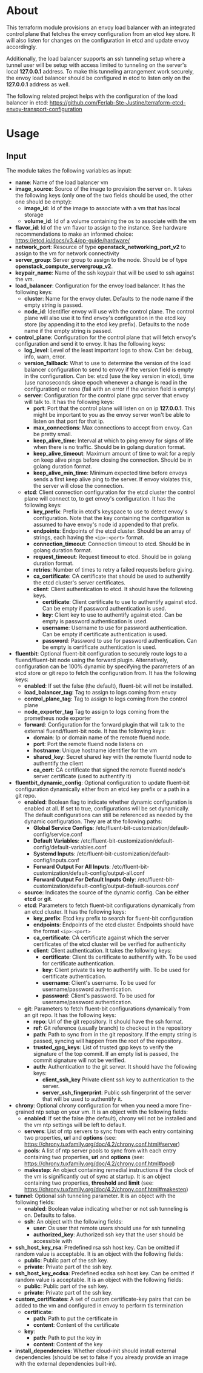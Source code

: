 # About

This terraform module provisions an envoy load balancer with an integrated control plane that fetches the envoy configuration from an etcd key store. It will also listen for changes on the configuration in etcd and update envoy accordingly.

Additionally, the load balancer supports an ssh tunneling setup where a tunnel user will be setup with access limited to tunneling on the server's local **127.0.0.1** address. To make this tunneling arrangement work securely, the envoy load balancer should be configured in etcd to listen only on the **127.0.0.1** address as well.

The following related project helps with the configuration of the load balancer in etcd: https://github.com/Ferlab-Ste-Justine/terraform-etcd-envoy-transport-configuration

# Usage

## Input

The module takes the following variables as input:

- **name**: Name of the load balancer vm
- **image_source**: Source of the image to provision the server on. It takes the following keys (only one of the two fields should be used, the other one should be empty):
  - **image_id**: Id of the image to associate with a vm that has local storage
  - **volume_id**: Id of a volume containing the os to associate with the vm
- **flavor_id**: Id of the vm flavor to assign to the instance. See hardware recommendations to make an informed choice: https://etcd.io/docs/v3.4/op-guide/hardware/
- **network_port**: Resource of type **openstack_networking_port_v2** to assign to the vm for network connectivity
- **server_group**: Server group to assign to the node. Should be of type **openstack_compute_servergroup_v2**.
- **keypair_name**: Name of the ssh keypair that will be used to ssh against the vm.
- **load_balancer**: Configuration for the envoy load balancer. It has the following keys:
  - **cluster**: Name for the envoy cluter. Defaults to the node name if the empty string is passed.
  - **node_id**: Identifier envoy will use with the control plane. The control plane will also use it to find envoy's configuration in the etcd key store (by appending it to the etcd key prefix). Defaults to the node name if the empty string is passed.
- **control_plane**: Configuration for the control plane that will fetch envoy's configuration and send it to envoy. It has the following keys:
  - **log_level**: Level of the least important logs to show. Can be: debug, info, warn, error.
  - **version_fallback**: What to use to determine the version of the load balancer configuration to send to envoy if the version field is empty in the configuration. Can be: etcd (use the key version in etcd), time (use nanoseconds since epoch whenever a change is read in the configuration) or none (fail with an error if the version field is empty)
  - **server**: Configuration for the control plane grpc server that envoy will talk to. It has the following keys:
    - **port**: Port that the control plane will listen on on ip **127.0.0.1**. This might be important to you as the envoy server won't be able to listen on that port for that ip.
    - **max_connections**: Max connections to accept from envoy. Can be pretty small.
    - **keep_alive_time**: Interval at which to ping envoy for signs of life when there is no traffic. Should be in golang duration format.
    - **keep_alive_timeout**: Maximum amount of time to wait for a reply on keep alive pings before closing the connection. Should be in golang duration format.
    - **keep_alive_min_time**: Minimum expected time before envoys sends a first keep alive ping to the server. If envoy violates this, the server will close the connection.
  - **etcd**: Client connection configuration for the etcd cluster the control plane will connect to, to get envoy's configuration. It has the following keys:
    - **key_prefix**: Prefix in etcd's keyspace to use to detect envoy's configuration. Note that the key containing the configuration is assumed to have envoy's node id appended to that prefix.
    - **endpoints**: Endpoints of the etcd cluster. Should be an array of strings, each having the `<ip>:<port>` format.
    - **connection_timeout**: Connection timeout to etcd. Should be in golang duration format.
    - **request_timeout**: Request timeout to etcd. Should be in golang duration format.
    - **retries**: Number of times to retry a failed requests before giving.
    - **ca_certificate**: CA certificate that should be used to authentify the etcd cluster's server certificates.
    - **client**: Client authentication to etcd. It should have the following keys.
      - **certificate**: Client certificate to use to authentify against etcd. Can be empty if password authentication is used.
      - **key**: Client key to use to authentify against etcd. Can be empty is password authentication is used.
      - **username**: Username to use for password authentication. Can be empty if certificate authentication is used.
      - **password**: Password to use for password authentication. Can be empty is certificate authentication is used.
- **fluentbit**: Optional fluent-bit configuration to securely route logs to a fluend/fluent-bit node using the forward plugin. Alternatively, configuration can be 100% dynamic by specifying the parameters of an etcd store or git repo to fetch the configuration from. It has the following keys:
  - **enabled**: If set the false (the default), fluent-bit will not be installed.
  - **load_balancer_tag**: Tag to assign to logs coming from envoy
  - **control_plane_tag**: Tag to assign to logs coming from the control plane
  - **node_exporter_tag** Tag to assign to logs coming from the prometheus node exporter
  - **forward**: Configuration for the forward plugin that will talk to the external fluend/fluent-bit node. It has the following keys:
    - **domain**: Ip or domain name of the remote fluend node.
    - **port**: Port the remote fluend node listens on
    - **hostname**: Unique hostname identifier for the vm
    - **shared_key**: Secret shared key with the remote fluentd node to authentify the client
    - **ca_cert**: CA certificate that signed the remote fluentd node's server certificate (used to authentify it)
- **fluentbit_dynamic_config**: Optional configuration to update fluent-bit configuration dynamically either from an etcd key prefix or a path in a git repo.
  - **enabled**: Boolean flag to indicate whether dynamic configuration is enabled at all. If set to true, configurations will be set dynamically. The default configurations can still be referenced as needed by the dynamic configuration. They are at the following paths:
    - **Global Service Configs**: /etc/fluent-bit-customization/default-config/service.conf
    - **Default Variables**: /etc/fluent-bit-customization/default-config/default-variables.conf
    - **Systemd Inputs**: /etc/fluent-bit-customization/default-config/inputs.conf
    - **Forward Output For All Inputs**: /etc/fluent-bit-customization/default-config/output-all.conf
    - **Forward Output For Default Inputs Only**: /etc/fluent-bit-customization/default-config/output-default-sources.conf
  - **source**: Indicates the source of the dynamic config. Can be either **etcd** or **git**.
  - **etcd**: Parameters to fetch fluent-bit configurations dynamically from an etcd cluster. It has the following keys:
    - **key_prefix**: Etcd key prefix to search for fluent-bit configuration
    - **endpoints**: Endpoints of the etcd cluster. Endpoints should have the format `<ip>:<port>`
    - **ca_certificate**: CA certificate against which the server certificates of the etcd cluster will be verified for authenticity
    - **client**: Client authentication. It takes the following keys:
      - **certificate**: Client tls certificate to authentify with. To be used for certificate authentication.
      - **key**: Client private tls key to authentify with. To be used for certificate authentication.
      - **username**: Client's username. To be used for username/password authentication.
      - **password**: Client's password. To be used for username/password authentication.
  - **git**: Parameters to fetch fluent-bit configurations dynamically from an git repo. It has the following keys:
    - **repo**: Url of the git repository. It should have the ssh format.
    - **ref**: Git reference (usually branch) to checkout in the repository
    - **path**: Path to sync from in the git repository. If the empty string is passed, syncing will happen from the root of the repository.
    - **trusted_gpg_keys**: List of trusted gpp keys to verify the signature of the top commit. If an empty list is passed, the commit signature will not be verified.
    - **auth**: Authentication to the git server. It should have the following keys:
      - **client_ssh_key** Private client ssh key to authentication to the server.
      - **server_ssh_fingerprint**: Public ssh fingerprint of the server that will be used to authentify it.
- **chrony**: Optional chrony configuration for when you need a more fine-grained ntp setup on your vm. It is an object with the following fields:
  - **enabled**: If set the false (the default), chrony will not be installed and the vm ntp settings will be left to default.
  - **servers**: List of ntp servers to sync from with each entry containing two properties, **url** and **options** (see: https://chrony.tuxfamily.org/doc/4.2/chrony.conf.html#server)
  - **pools**: A list of ntp server pools to sync from with each entry containing two properties, **url** and **options** (see: https://chrony.tuxfamily.org/doc/4.2/chrony.conf.html#pool)
  - **makestep**: An object containing remedial instructions if the clock of the vm is significantly out of sync at startup. It is an object containing two properties, **threshold** and **limit** (see: https://chrony.tuxfamily.org/doc/4.2/chrony.conf.html#makestep)
- **tunnel**: Optional ssh tunneling parameter. It is an object with the following fields:
  - **enabled**: Boolean value indicating whether or not ssh tunneling is on. Defaults to false.
  - **ssh**: An object with the following fields:
    - **user**: Os user that remote users should use for ssh tunneling
    - **authorized_key**: Authorized ssh key that the user should be accessible with
- **ssh_host_key_rsa**: Predefined rsa ssh host key. Can be omitted if random value is acceptable. It is an object with the following fields:
  - **public**: Public part of the ssh key.
  - **private**: Private part of the ssh key.
- **ssh_host_key_ecdsa**: Predefined ecdsa ssh host key. Can be omitted if random value is acceptable. It is an object with the following fields:
  - **public**: Public part of the ssh key.
  - **private**: Private part of the ssh key.
- **custom_certificates**: A set of custom certificate-key pairs that can be added to the vm and configured in envoy to perform tls termination
  - **certificate**:
    - **path**: Path to put the certificate in
    - **content**: Content of the certificate
  - **key**:
    - **path**: Path to put the key in
    - **content**: Content of the key
- **install_dependencies**: Whether cloud-init should install external dependencies (should be set to false if you already provide an image with the external dependencies built-in).
